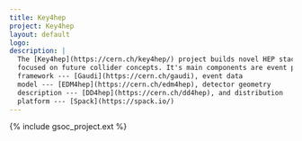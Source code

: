 ```yaml
---
title: Key4hep
project: Key4hep
layout: default
logo:
description: |
  The [Key4hep](https://cern.ch/key4hep/) project builds novel HEP stack
  focused on future collider concepts. It's main components are event processing
  framework --- [Gaudi](https://cern.ch/gaudi), event data
  model --- [EDM4hep](https://cern.ch/edm4hep), detector geometry
  description --- [DD4hep](https://cern.ch/dd4hep), and distribution
  platform --- [Spack](https://spack.io/)
---
```


{% include gsoc_project.ext %}
